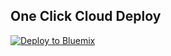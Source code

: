 

## One Click Cloud Deploy

[![Deploy to Bluemix](https://bluemix.net/deploy/button.png)](https://bluemix.net/deploy?repository=https://github.com/jagadeeshthegeek/jag-mean)


